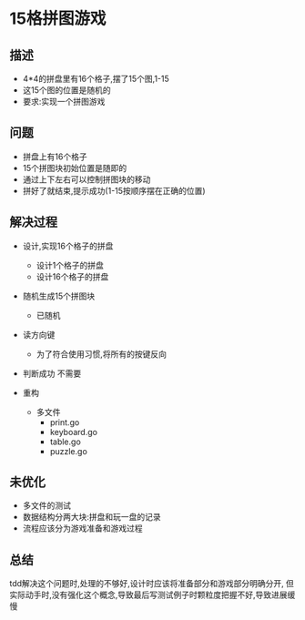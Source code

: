 # 15格拼图游戏

## 描述

- 4\*4的拼盘里有16个格子,摆了15个图,1-15
- 这15个图的位置是随机的
- 要求:实现一个拼图游戏

## 问题

- 拼盘上有16个格子
- 15个拼图块初始位置是随即的
- 通过上下左右可以控制拼图块的移动
- 拼好了就结束,提示成功(1-15按顺序摆在正确的位置)

## 解决过程

- 设计,实现16个格子的拼盘
    - 设计1个格子的拼盘
    - 设计16个格子的拼盘
- 随机生成15个拼图块
    - 已随机
- 读方向键
    - 为了符合使用习惯,将所有的按键反向
- 判断成功 不需要

- 重构
    - 多文件
        - print.go
        - keyboard.go
        - table.go
        - puzzle.go

## 未优化

- 多文件的测试
- 数据结构分两大块:拼盘和玩一盘的记录
- 流程应该分为游戏准备和游戏过程

## 总结

tdd解决这个问题时,处理的不够好,设计时应该将准备部分和游戏部分明确分开,
但实际动手时,没有强化这个概念,导致最后写测试例子时颗粒度把握不好,导致进展缓慢
